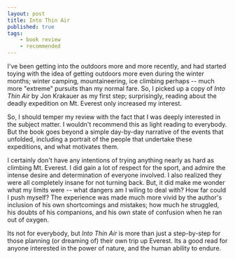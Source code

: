 ```yaml
---
layout: post
title: Into Thin Air
published: true
tags:
    - book review
    - recommended
---
```


I've been getting into the outdoors more and more recently, and had started toying with the
idea of getting outdoors more even during the winter months; winter camping, mountaineering,
ice climbing perhaps -- much more "extreme" pursuits than my normal fare.  So, I picked up
a copy of _Into Thin Air_ by Jon Krakauer as my first step; surprisingly, reading about the deadly expedition
on Mt. Everest only increased my interest.

So, I should temper my review with the fact that I was deeply interested in the subject matter.  I wouldn't
recommend this as light reading to everybody.  But the book goes beyond a simple
day-by-day narrative of the events that unfolded, including a portrait of the people that undertake
these expeditions, and what motivates them.  

I certainly don't have any intentions of trying anything nearly as hard as climbing Mt. Everest.  I did gain a lot
of respect for the sport, and admire the intense desire and determination of everyone involved.
I also realized they were all completely insane for not turning back.  But, it did
make me wonder what my limits were -- what dangers am I wiling to deal with?  How far could I push myself?  The experience
was made much more vivid by the author's inclusion of his own shortcomings and mistakes; how much he struggled, his doubts
of his companions, and his own state of confusion when he ran out of oxygen.

Its not for everybody, but _Into Thin Air_ is more than just a step-by-step for those planning (or dreaming of) their
own trip up Everest.  Its a good read for anyone interested in the power of nature, and the human ability to endure.

